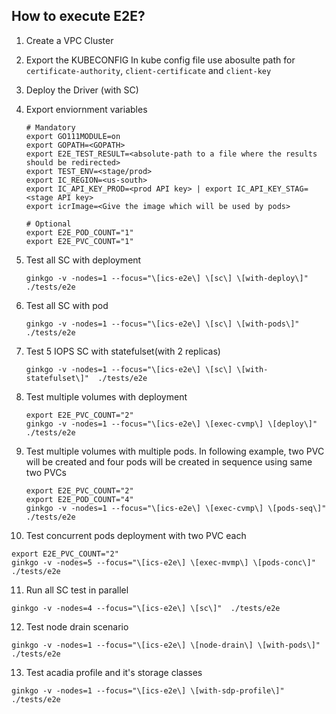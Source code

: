 ## How to execute E2E?

1. Create a VPC Cluster
2. Export the KUBECONFIG
   In kube config file use abosulte path for `certificate-authority`, `client-certificate` and `client-key`
3. Deploy the Driver (with SC)
4. Export enviornment variables
   ```
   # Mandatory
   export GO111MODULE=on
   export GOPATH=<GOPATH>
   export E2E_TEST_RESULT=<absolute-path to a file where the results should be redirected>
   export TEST_ENV=<stage/prod>
   export IC_REGION=<us-south>
   export IC_API_KEY_PROD=<prod API key> | export IC_API_KEY_STAG=<stage API key>
   export icrImage=<Give the image which will be used by pods>
   
   # Optional
   export E2E_POD_COUNT="1"
   export E2E_PVC_COUNT="1"
   ```

5. Test all SC with deployment
   ```
   ginkgo -v -nodes=1 --focus="\[ics-e2e\] \[sc\] \[with-deploy\]"  ./tests/e2e
   ```
6. Test all SC with pod
   ```
   ginkgo -v -nodes=1 --focus="\[ics-e2e\] \[sc\] \[with-pods\]"  ./tests/e2e
   ```
7. Test 5 IOPS SC with statefulset(with 2 replicas)
   ```
   ginkgo -v -nodes=1 --focus="\[ics-e2e\] \[sc\] \[with-statefulset\]"  ./tests/e2e
   ```
8. Test multiple volumes with deployment
   ```
   export E2E_PVC_COUNT="2"
   ginkgo -v -nodes=1 --focus="\[ics-e2e\] \[exec-cvmp\] \[deploy\]" ./tests/e2e
   ```
9. Test multiple volumes with multiple pods. In following example, two PVC will be created and four pods will be created in sequence using same two PVCs
   ```
   export E2E_PVC_COUNT="2"
   export E2E_POD_COUNT="4"
   ginkgo -v -nodes=1 --focus="\[ics-e2e\] \[exec-cvmp\] \[pods-seq\]" ./tests/e2e
   ```
10. Test concurrent pods deployment with two PVC each
   ```
   export E2E_PVC_COUNT="2"
   ginkgo -v -nodes=5 --focus="\[ics-e2e\] \[exec-mvmp\] \[pods-conc\]" ./tests/e2e
   ```
11. Run all SC test in parallel
   ```
   ginkgo -v -nodes=4 --focus="\[ics-e2e\] \[sc\]"  ./tests/e2e
   ```
12. Test node drain scenario
   ```
   ginkgo -v -nodes=1 --focus="\[ics-e2e\] \[node-drain\] \[with-pods\]" ./tests/e2e
   ```
13. Test acadia profile and it's storage classes
   ```
   ginkgo -v -nodes=1 --focus="\[ics-e2e\] \[with-sdp-profile\]"  ./tests/e2e
   ```
